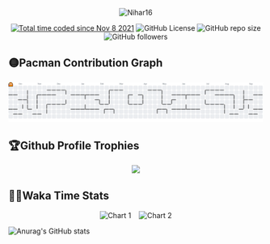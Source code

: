 <p align = "center"><img src="https://socialify.git.ci/Nihar16/Nihar16/image?custom_description=This+is+my+portfolio.+Welcome+to+the+Backdoor.%0A%3E+_Code%2C+commit%2C+repeat%2C++automate%2C+build%2C+and+break+things+%E2%80%94+sometimes+in+that+order.&description=1&font=Source+Code+Pro&name=1&owner=1&pattern=Circuit+Board&theme=Auto" alt="Nihar16" width="640" height="320" /></p>

<p align=center>
  <a href="https://wakatime.com/@5e2942a4-4e03-481e-bca8-c68202b906a9"><img src="https://wakatime.com/badge/user/5e2942a4-4e03-481e-bca8-c68202b906a9.svg" alt="Total time coded since Nov 8 2021" /></a>
  <img alt="GitHub License" src="https://img.shields.io/github/license/Nihar16/Nihar16">
  <img alt="GitHub repo size" src="https://img.shields.io/github/repo-size/Nihar16/Nihar16">
  <img alt="GitHub followers" src="https://img.shields.io/github/followers/Nihar16?label=Followers&logo=github&style=flat" />
</p>

## 🟡Pacman Contribution Graph

<p align="center">
  <picture>
    <source media="(prefers-color-scheme: dark)" srcset="https://raw.githubusercontent.com/Nihar16/Nihar16/output/pacman-contribution-graph-dark.svg">
    <source media="(prefers-color-scheme: light)" srcset="https://raw.githubusercontent.com/Nihar16/Nihar16/output/pacman-contribution-graph.svg">
    <img alt="pacman contribution graph" src="https://raw.githubusercontent.com/Nihar16/Nihar16/output/pacman-contribution-graph.svg">
  </picture>
</p>

## 🏆Github Profile Trophies
<p align = "center">
  <img src="https://github-profile-trophy.vercel.app/?username=Nihar16&no-bg=true&margin-w=10&margin-h=10" />
</p>

## 🧑‍💻Waka Time Stats

<p align="center">
   <img src="https://wakatime.com/share/@Nihar/27a9a79a-9b08-488b-8669-a7c69a37e133.svg" alt="Chart 1" width="415" />
  &nbsp;&nbsp;
  <img src="https://wakatime.com/share/@Nihar/9133d055-34a2-434e-8165-48b09d88df21.svg" alt="Chart 2" width="415" />
</p>

![Anurag's GitHub stats](https://github-readme-stats.vercel.app/api?username=Nihar16&show_icons=true&theme=transparent)



